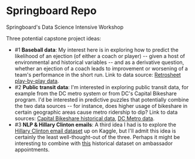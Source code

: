 # Springboard Repo
Springboard's Data Science Intensive Workshop

Three potential capstone project ideas:

* #1 **Baseball data**: My interest here is in exploring how to predict the likelihood of an ejection (of either a coach or player) -- given a host of environmental and historical variables -- and as a derivative question, whether an ejection of a coach leads to  improvement or worsening of a team's performance in the short run. Link to data source: [Retrosheet play-by-play data](http://www.retrosheet.org/eventfile.htm#5). 
* #2 **Public transit data**: I'm interested in exploring public transit data, for example from the DC metro system or from DC's Capital Bikeshare program. I'd be interested in predictive puzzles that potentially combine the two data sources -- for instance, does higher usage of bikeshare in certain geographic areas cause metro ridership to dip? Link to data sources: [Capital Bikeshare historical data](https://www.capitalbikeshare.com/trip-history-data), [DC Metro data](https://developer.wmata.com/).
* #3 **NLP & Hillary Clinton emails**: A third idea I had is to explore the [Hillary Clinton email dataset](https://www.kaggle.com/kaggle/hillary-clinton-emails/kernels) up on Kaggle, but I'll admit this idea is certainly the least well-thought-out of the three. Perhaps it might be interesting to combine with [this](https://wp.nyu.edu/ericarias/data/) historical dataset on ambassador appointments. 
